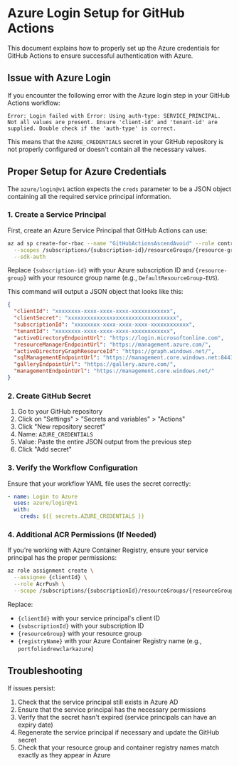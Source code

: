# Azure Login Setup for GitHub Actions

This document explains how to properly set up the Azure credentials for GitHub Actions to ensure successful authentication with Azure.

## Issue with Azure Login

If you encounter the following error with the Azure login step in your GitHub Actions workflow:

```
Error: Login failed with Error: Using auth-type: SERVICE_PRINCIPAL. Not all values are present. Ensure 'client-id' and 'tenant-id' are supplied. Double check if the 'auth-type' is correct.
```

This means that the `AZURE_CREDENTIALS` secret in your GitHub repository is not properly configured or doesn't contain all the necessary values.

## Proper Setup for Azure Credentials

The `azure/login@v1` action expects the `creds` parameter to be a JSON object containing all the required service principal information.

### 1. Create a Service Principal

First, create an Azure Service Principal that GitHub Actions can use:

```bash
az ad sp create-for-rbac --name "GitHubActionsAscendAvoid" --role contributor \
  --scopes /subscriptions/{subscription-id}/resourceGroups/{resource-group} \
  --sdk-auth
```

Replace `{subscription-id}` with your Azure subscription ID and `{resource-group}` with your resource group name (e.g., `DefaultResourceGroup-EUS`).

This command will output a JSON object that looks like this:

```json
{
  "clientId": "xxxxxxxx-xxxx-xxxx-xxxx-xxxxxxxxxxxx",
  "clientSecret": "xxxxxxxxxxxxxxxxxxxxxxxxxxxxxxxxxx",
  "subscriptionId": "xxxxxxxx-xxxx-xxxx-xxxx-xxxxxxxxxxxx",
  "tenantId": "xxxxxxxx-xxxx-xxxx-xxxx-xxxxxxxxxxxx",
  "activeDirectoryEndpointUrl": "https://login.microsoftonline.com",
  "resourceManagerEndpointUrl": "https://management.azure.com/",
  "activeDirectoryGraphResourceId": "https://graph.windows.net/",
  "sqlManagementEndpointUrl": "https://management.core.windows.net:8443/",
  "galleryEndpointUrl": "https://gallery.azure.com/",
  "managementEndpointUrl": "https://management.core.windows.net/"
}
```

### 2. Create GitHub Secret

1. Go to your GitHub repository
2. Click on "Settings" > "Secrets and variables" > "Actions"
3. Click "New repository secret"
4. Name: `AZURE_CREDENTIALS`
5. Value: Paste the entire JSON output from the previous step
6. Click "Add secret"

### 3. Verify the Workflow Configuration

Ensure that your workflow YAML file uses the secret correctly:

```yaml
- name: Login to Azure
  uses: azure/login@v1
  with:
    creds: ${{ secrets.AZURE_CREDENTIALS }}
```

### 4. Additional ACR Permissions (If Needed)

If you're working with Azure Container Registry, ensure your service principal has the proper permissions:

```bash
az role assignment create \
  --assignee {clientId} \
  --role AcrPush \
  --scope /subscriptions/{subscriptionId}/resourceGroups/{resourceGroup}/providers/Microsoft.ContainerRegistry/registries/{registryName}
```

Replace:
- `{clientId}` with your service principal's client ID
- `{subscriptionId}` with your subscription ID
- `{resourceGroup}` with your resource group
- `{registryName}` with your Azure Container Registry name (e.g., `portfoliodrewclarkazure`)

## Troubleshooting

If issues persist:

1. Check that the service principal still exists in Azure AD
2. Ensure that the service principal has the necessary permissions
3. Verify that the secret hasn't expired (service principals can have an expiry date)
4. Regenerate the service principal if necessary and update the GitHub secret
5. Check that your resource group and container registry names match exactly as they appear in Azure
